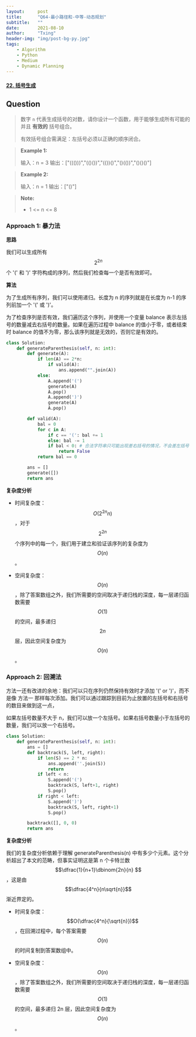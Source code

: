 ```yaml
---
layout:     post
title:      "Q64-最小路径和-中等-动态规划"
subtitle:   ""
date:       2021-08-10
author:     "Txing"
header-img: "img/post-bg-py.jpg"
tags:
    - Algorithm
    - Python
    - Medium
    - Dynamic Planning
---
```


#### [22. 括号生成](https://leetcode-cn.com/problems/generate-parentheses/)

## Question

> 数字 `n` 代表生成括号的对数，请你设计一个函数，用于能够生成所有可能的并且 **有效的** 括号组合。
>
> 有效括号组合需满足：左括号必须以正确的顺序闭合。

> **Example 1:**
>
> 输入：n = 3
> 输出：["((()))","(()())","(())()","()(())","()()()"]

> **Example 2:**
>
> 输入：n = 1
>输出：["()"]

> **Note:**
>
> - 1 <= n <= 8



### Approach 1: 暴力法

**思路**

我们可以生成所有 $$2^{2n}$$ 个 '(' 和 ')' 字符构成的序列，然后我们检查每一个是否有效即可。

**算法**

为了生成所有序列，我们可以使用递归。长度为 n 的序列就是在长度为 n-1 的序列前加一个 '(' 或 ')'。

为了检查序列是否有效，我们遍历这个序列，并使用一个变量 balance 表示左括号的数量减去右括号的数量。如果在遍历过程中 balance 的值小于零，或者结束时 balance 的值不为零，那么该序列就是无效的，否则它是有效的。



```python
class Solution:
    def generateParenthesis(self, n: int):
        def generate(A):
            if len(A) == 2*n:
                if valid(A):
                    ans.append("".join(A))
            else:
                A.append('(')
                generate(A)
                A.pop()
                A.append(')')
                generate(A)
                A.pop()

        def valid(A):
            bal = 0
            for c in A:
                if c == '(': bal += 1
                else: bal -= 1
                if bal < 0: # 合法字符串只可能出现差右括号的情况，不会差左括号 
                    return False
            return bal == 0

        ans = []
        generate([])
        return ans
```

**复杂度分析**

- 时间复杂度：$$O(2^{2n}n)$$，对于 $$2^{2n}$$ 个序列中的每一个，我们用于建立和验证该序列的复杂度为 $$O(n)$$。

- 空间复杂度：$$O(n)$$，除了答案数组之外，我们所需要的空间取决于递归栈的深度，每一层递归函数需要 $$O(1)$$ 的空间，最多递归 $$2n$$ 层，因此空间复杂度为 $$O(n)$$。

  

### Approach 2: 回溯法

方法一还有改进的余地：我们可以只在序列仍然保持有效时才添加 '(' or ')'，而不是像 方法一 那样每次添加。我们可以通过跟踪到目前为止放置的左括号和右括号的数目来做到这一点，

如果左括号数量不大于 n，我们可以放一个左括号。如果右括号数量小于左括号的数量，我们可以放一个右括号。

```python
class Solution:
    def generateParenthesis(self, n: int):
        ans = []
        def backtrack(S, left, right):
            if len(S) == 2 * n:
                ans.append(''.join(S))
                return
            if left < n:
                S.append('(')
                backtrack(S, left+1, right)
                S.pop()
            if right < left:
                S.append(')')
                backtrack(S, left, right+1)
                S.pop()

        backtrack([], 0, 0)
        return ans
```

**复杂度分析**

我们的复杂度分析依赖于理解 generateParenthesis(n) 中有多少个元素。这个分析超出了本文的范畴，但事实证明这是第 n 个卡特兰数 $$\dfrac{1}{n+1}\dbinom{2n}{n} $$，这是由 $$\dfrac{4^n}{n\sqrt{n}}$$ 渐近界定的。

- 时间复杂度：$$O(\dfrac{4^n}{\sqrt{n}})$$，在回溯过程中，每个答案需要 $$O(n)$$ 的时间复制到答案数组中。

- 空间复杂度：$$O(n)$$，除了答案数组之外，我们所需要的空间取决于递归栈的深度，每一层递归函数需要 $$O(1)$$ 的空间，最多递归 2n 层，因此空间复杂度为 $$O(n)$$。





